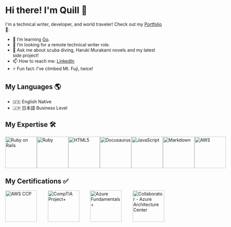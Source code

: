 # Hi there! I'm Quill 👋

   I'm a technical writer, developer, and world traveler!
   Check out my [Portfolio](https://quill-portfolio.onrender.com/) 💼:


- 🌱 I’m learning [Go](https://github.com/teslazonda/learn-go-with-tests).
- 🤔 I’m looking for a remote technical writer role.
- 💬 Ask me about scuba diving, Haruki Murakami novels and my latest side project!
- 📫 How to reach me: [LinkedIn](https://www.linkedin.com/in/quilleran-cronwall/)
- ⚡ Fun fact: I've climbed Mt. Fuji, twice!

## My Languages :earth_americas:

- :us: English Native
- :jp: 日本語 Business Level

## My Expertise :hammer_and_wrench:

<div style="display: flex; justify-content: space-between; align-items: center;">

  <a href="https://rubyonrails.org" target="_blank" rel="noopener noreferrer">
    <img src="https://upload.wikimedia.org/wikipedia/commons/6/62/Ruby_On_Rails_Logo.svg" alt="Ruby on Rails" width="100" height="100"/>
  </a>

  <a href="https://www.ruby-lang.org/en" target="_blank" rel="noopener noreferrer">
    <img src="https://upload.wikimedia.org/wikipedia/commons/7/73/Ruby_logo.svg" alt="Ruby" width="100" height="100"/>
  </a>

  <a href="https://en.wikipedia.org/wiki/HTML5" target="_blank" rel="noopener noreferrer">
    <img src="https://upload.wikimedia.org/wikipedia/commons/6/61/HTML5_logo_and_wordmark.svg" alt="HTML5" width="100" height="100"/>
  </a>

  <a href="https://docusaurus.io" target="_blank" rel="noopener noreferrer">
    <img src="https://docusaurus.io/img/docusaurus.svg" alt="Docusaurus" width="100" height="100"/>
  </a>

  <a href="https://en.wikipedia.org/wiki/JavaScript" target="_blank" rel="noopener noreferrer">
    <img src="https://upload.wikimedia.org/wikipedia/commons/6/6a/JavaScript-logo.png" alt="JavaScript" width="100" height="100"/>
  </a>

  <a href="https://www.markdownguide.org" target="_blank" rel="noopener noreferrer">
    <img src="https://upload.wikimedia.org/wikipedia/commons/4/48/Markdown-mark.svg" alt="Markdown" width="100" height="100"/>
  </a>

  <a href="https://aws.amazon.com" target="_blank" rel="noopener noreferrer">
    <img src="https://upload.wikimedia.org/wikipedia/commons/9/93/Amazon_Web_Services_Logo.svg" alt="AWS" width="100" height="100"/>
  </a>
</div>

## My Certifications :white_check_mark:

<div style="display: flex; justify-content: space-between; align-items: center;">

<a href="https://www.credly.com/badges/595a0ca4-dc06-408b-ac43-261926009033/public_url" target="_blank" rel="noopener noreferrer">
  <img src="https://d1.awsstatic.com/certification/badges/AWS-Certified-Cloud-Practitioner_badge_150x150.17da917fbddc5383838d9f8209d2030c8d99f31e.png" alt="AWS CCP" width="100" height="100"/>
</a>

<a href="https://www.credly.com/badges/7fbc6493-a790-4142-9a43-33b677532664/public_url" target="_blank" rel="noopener noreferrer">
  <img src="https://images.credly.com/size/340x340/images/dac352d2-7755-4178-a4a4-b67a1a3f7aca/CompTIA_Project_2B.png" alt="CompTIA Project+" width="100" height="100"/>
</a>

<a href="https://learn.microsoft.com/api/credentials/share/en-us/QuilleranCronwall-6956/741B54D0DECF4CF3?sharingId=756FA4283293000B" target="_blank" rel="noopener noreferrer">
<img src="https://images.credly.com/images/be8fcaeb-c769-4858-b567-ffaaa73ce8cf/image.png" alt="Azure Fundamentals+" width="100" height="100"/>
</a>

<a href="https://www.credly.com/badges/6e43aa89-81a5-4d19-b323-d78cb6ec5918/linked_in_profile" target="_blank" rel="noopener noreferrer">
<img src="https://images.credly.com/size/680x680/images/0f0ef655-832a-45a0-99c0-5159efa1c00f/ArchitectureCenter_Collaborator_2x.png" alt="Collaborator - Azure Architecture Center" width="100" height="100"/>
</a>

</div>

